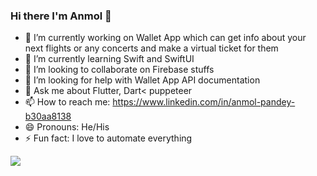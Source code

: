 ### Hi there I'm Anmol 👋


- 🔭 I’m currently working on Wallet App which can  get info about your next flights or any concerts and make a virtual ticket for them 
- 🌱 I’m currently learning Swift and SwiftUI
- 👯 I’m looking to collaborate on Firebase stuffs
- 🤔 I’m looking for help with Wallet App API documentation
- 💬 Ask me about Flutter, Dart< puppeteer
- 📫 How to reach me: https://www.linkedin.com/in/anmol-pandey-b30aa8138
- 😄 Pronouns: He/His
- ⚡ Fun fact: I love to automate everything

<img src ="https://github-readme-stats.vercel.app/api?username=anmol500&&show_icons=true&title_color=ffffff&icon_color=bb2acf&text_color=daf7dc&bg_color=151515">

